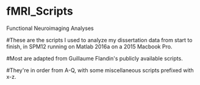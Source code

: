 # fMRI_Scripts
Functional Neuroimaging Analyses


#These are the scripts I used to analyze my dissertation data from start to finish, in SPM12 running on Matlab 2016a on a 2015 Macbook Pro.

#Most are adapted from Guillaume Flandin's publicly available scripts. 

#They're in order from A-Q, with some miscellaneous scripts prefixed with x-z. 

